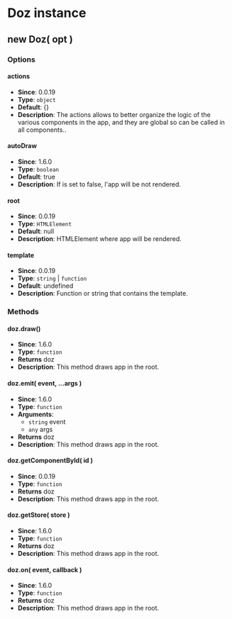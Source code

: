 # Doz instance

## new Doz( opt )

### Options

#### actions

- **Since**: 0.0.19
- **Type**: `object`
- **Default**: {}
- **Description**:
    The actions allows to better organize the logic of
    the various components in the app, and they are global so can be called
    in all components..

#### autoDraw

- **Since**: 1.6.0
- **Type**: `boolean`
- **Default**: true
- **Description**: If is set to false, l'app will be not rendered.

#### root

- **Since**: 0.0.19
- **Type**: `HTMLElement`
- **Default**: null
- **Description**: HTMLElement where app will be rendered.

#### template

- **Since**: 0.0.19
- **Type**: `string` | `function`
- **Default**: undefined
- **Description**: Function or string that contains the template.



### Methods

#### doz.draw()

- **Since**: 1.6.0
- **Type**: `function`
- **Returns** doz
- **Description**: This method draws app in the root.

#### doz.emit( event, ...args )

- **Since**: 1.6.0
- **Type**: `function`
- **Arguments**:
    - `string` event
    - `any` args
- **Returns** doz
- **Description**: This method draws app in the root.

#### doz.getComponentById( id )

- **Since**: 0.0.19
- **Type**: `function`
- **Returns** doz
- **Description**: This method draws app in the root.

#### doz.getStore( store )

- **Since**: 1.6.0
- **Type**: `function`
- **Returns** doz
- **Description**: This method draws app in the root.

#### doz.on( event, callback )

- **Since**: 1.6.0
- **Type**: `function`
- **Returns** doz
- **Description**: This method draws app in the root.